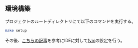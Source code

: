 ## 環境構築

プロジェクトのルートディレクトリにて以下のコマンドを実行する。
```bash
make setup
```

その後、[こちらの記事](https://zenn.dev/altiveinc/articles/flutter-version-management?redirected=1#android-studio-%E3%81%AE%E8%A8%AD%E5%AE%9A%E4%BE%8B)を参考にIDEに対して[fvm](https://fvm.app/)の設定を行う。